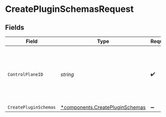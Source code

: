 # CreatePluginSchemasRequest


## Fields

| Field                                                                             | Type                                                                              | Required                                                                          | Description                                                                       | Example                                                                           |
| --------------------------------------------------------------------------------- | --------------------------------------------------------------------------------- | --------------------------------------------------------------------------------- | --------------------------------------------------------------------------------- | --------------------------------------------------------------------------------- |
| `ControlPlaneID`                                                                  | *string*                                                                          | :heavy_check_mark:                                                                | The UUID of your control plane. This variable is available in the Konnect manager | 9524ec7d-36d9-465d-a8c5-83a3c9390458                                              |
| `CreatePluginSchemas`                                                             | [*components.CreatePluginSchemas](../../models/components/createpluginschemas.md) | :heavy_minus_sign:                                                                | N/A                                                                               |                                                                                   |